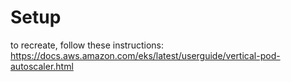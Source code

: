 # Setup

to recreate, follow these instructions: https://docs.aws.amazon.com/eks/latest/userguide/vertical-pod-autoscaler.html
